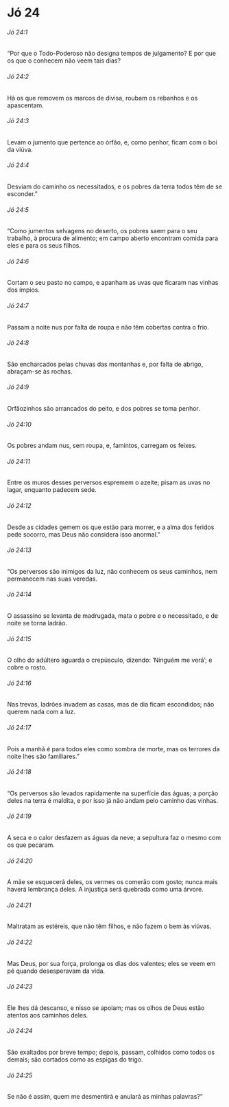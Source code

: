 # Jó 24

###### Jó 24:1

“Por que o Todo-Poderoso não designa tempos de julgamento? E por que os que o conhecem não veem tais dias?

###### Jó 24:2

Há os que removem os marcos de divisa, roubam os rebanhos e os apascentam.

###### Jó 24:3

Levam o jumento que pertence ao órfão, e, como penhor, ficam com o boi da viúva.

###### Jó 24:4

Desviam do caminho os necessitados, e os pobres da terra todos têm de se esconder.”

###### Jó 24:5

“Como jumentos selvagens no deserto, os pobres saem para o seu trabalho, à procura de alimento; em campo aberto encontram comida para eles e para os seus filhos.

###### Jó 24:6

Cortam o seu pasto no campo, e apanham as uvas que ficaram nas vinhas dos ímpios.

###### Jó 24:7

Passam a noite nus por falta de roupa e não têm cobertas contra o frio.

###### Jó 24:8

São encharcados pelas chuvas das montanhas e, por falta de abrigo, abraçam-se às rochas.

###### Jó 24:9

Orfãozinhos são arrancados do peito, e dos pobres se toma penhor.

###### Jó 24:10

Os pobres andam nus, sem roupa, e, famintos, carregam os feixes.

###### Jó 24:11

Entre os muros desses perversos espremem o azeite; pisam as uvas no lagar, enquanto padecem sede.

###### Jó 24:12

Desde as cidades gemem os que estão para morrer, e a alma dos feridos pede socorro, mas Deus não considera isso anormal.”

###### Jó 24:13

“Os perversos são inimigos da luz, não conhecem os seus caminhos, nem permanecem nas suas veredas.

###### Jó 24:14

O assassino se levanta de madrugada, mata o pobre e o necessitado, e de noite se torna ladrão.

###### Jó 24:15

O olho do adúltero aguarda o crepúsculo, dizendo: ‘Ninguém me verá’; e cobre o rosto.

###### Jó 24:16

Nas trevas, ladrões invadem as casas, mas de dia ficam escondidos; não querem nada com a luz.

###### Jó 24:17

Pois a manhã é para todos eles como sombra de morte, mas os terrores da noite lhes são familiares.”

###### Jó 24:18

“Os perversos são levados rapidamente na superfície das águas; a porção deles na terra é maldita, e por isso já não andam pelo caminho das vinhas.

###### Jó 24:19

A seca e o calor desfazem as águas da neve; a sepultura faz o mesmo com os que pecaram.

###### Jó 24:20

A mãe se esquecerá deles, os vermes os comerão com gosto; nunca mais haverá lembrança deles. A injustiça será quebrada como uma árvore.

###### Jó 24:21

Maltratam as estéreis, que não têm filhos, e não fazem o bem às viúvas.

###### Jó 24:22

Mas Deus, por sua força, prolonga os dias dos valentes; eles se veem em pé quando desesperavam da vida.

###### Jó 24:23

Ele lhes dá descanso, e nisso se apoiam; mas os olhos de Deus estão atentos aos caminhos deles.

###### Jó 24:24

São exaltados por breve tempo; depois, passam, colhidos como todos os demais; são cortados como as espigas do trigo.

###### Jó 24:25

Se não é assim, quem me desmentirá e anulará as minhas palavras?”

